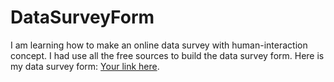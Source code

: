 # DataSurveyForm
I am learning how to make an online data survey with human-interaction concept.
I had use all the free sources to build the data survey form.
Here is my data survey form: [Your link here](jimmysyeung.atwebpages.com).
